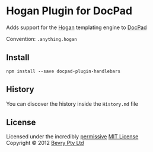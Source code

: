 # Hogan Plugin for DocPad
Adds support for the [Hogan](http://twitter.github.com/hogan.js/) templating engine to [DocPad](https://github.com/bevry/docpad)

Convention:  `.anything.hogan`


## Install

```
npm install --save docpad-plugin-handlebars
```


## History
You can discover the history inside the `History.md` file


## License
Licensed under the incredibly [permissive](http://en.wikipedia.org/wiki/Permissive_free_software_licence) [MIT License](http://creativecommons.org/licenses/MIT/)
<br/>Copyright &copy; 2012 [Bevry Pty Ltd](http://bevry.me)